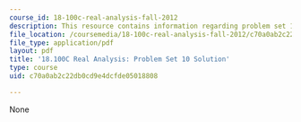 ```yaml
---
course_id: 18-100c-real-analysis-fall-2012
description: This resource contains information regarding problem set 10 solution.
file_location: /coursemedia/18-100c-real-analysis-fall-2012/c70a0ab2c22db0cd9e4dcfde05018808_MIT18_100CF12_Prob_Set_10.pdf
file_type: application/pdf
layout: pdf
title: '18.100C Real Analysis: Problem Set 10 Solution'
type: course
uid: c70a0ab2c22db0cd9e4dcfde05018808

---
```

None